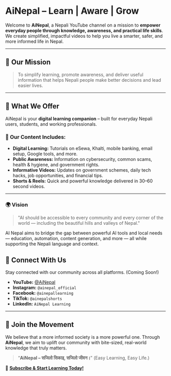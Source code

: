

# AiNepal – Learn | Aware | Grow

Welcome to **AiNepal**, a Nepali YouTube channel on a mission to **empower everyday people through knowledge, awareness, and practical life skills**. We create simplified, impactful videos to help you live a smarter, safer, and more informed life in Nepal.

---

## 🚀 Our Mission

> To simplify learning, promote awareness, and deliver useful information that helps Nepali people make better decisions and lead easier lives.

---

## 🎯 What We Offer

AiNepal is your **digital learning companion** – built for everyday Nepali users, students, and working professionals.

### 🧠 Our Content Includes:

* **Digital Learning:** Tutorials on eSewa, Khalti, mobile banking, email setup, Google tools, and more.
* **Public Awareness:** Information on cybersecurity, common scams, health & hygiene, and government rights.
* **Informative Videos:** Updates on government schemes, daily tech hacks, job opportunities, and financial tips.
* **Shorts & Reels:** Quick and powerful knowledge delivered in 30–60 second videos.

---

### 🌍 Vision
 > "AI should be accessible to every community and every corner of the world — including the beautiful hills and valleys of Nepal."

AI Nepal aims to bridge the gap between powerful AI tools and local needs — education, automation, content generation, and more — all while supporting the Nepali language and context.

## 🔗 Connect With Us

Stay connected with our community across all platforms. (Coming Soon!)

* **YouTube:** [@AiNepal](youtube.com/@ainepal)
* **Instagram:** `@ainepal_official`
* **Facebook:** `@ainepallearning`
* **TikTok:** `@ainepalshorts`
* **LinkedIn:** `AiNepal Learning`

---

## 🙌 Join the Movement

We believe that a more informed society is a more powerful one. Through **AiNepal**, we aim to uplift our community with bite-sized, real-world knowledge that truly matters.

> “**AiNepal – सजिलो सिकाइ, सजिलो जीवन।**”
> (Easy Learning, Easy Life.)

📌 **[Subscribe & Start Learning Today!](youtube.com/@ainepalofficial)**
